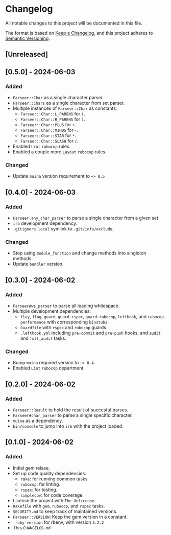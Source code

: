 # Changelog

All notable changes to this project will be documented in this file.

The format is based on [Keep a Changelog](https://keepachangelog.com/en/1.1.0/),
and this project adheres to [Semantic Versioning](https://semver.org/spec/v2.0.0.html).

## [Unreleased]

## [0.5.0] - 2024-06-03
### Added
- `Farseer::Char` as a single character parser.
- `Farseer::Chars` as a single character from set parser.
- Multiple instances of `Farseer::Char` as constants:
  - `Farseer::Char::L_PARENS` for `(`.
  - `Farseer::Char::R_PARENS` for `)`.
  - `Farseer::Char::PLUS`     for `+`.
  - `Farseer::Char::MINUS`    for `-`.
  - `Farseer::Char::STAR`     for `*`.
  - `Farseer::Char::SLASH`    for `/`.
- Enabled `Lint` `rubocop` rules.
- Enabled a couple more `Layout` `rubocop` rules.

### Changed
- Update `muina` version requirement to `~> 0.5`

## [0.4.0] - 2024-06-03
### Added
- `Farseer.any_char_parser` to parse a single character from a given set.
- `irb` development dependency.
- `.gitignore.local` symlink to `.git/info/exclude`.

### Changed
- Stop using `module_function` and change methods into singleton methods.
- Update `bundler` version.

## [0.3.0] - 2024-06-02
### Added
- `Farseer#ws_parser` to parse all leading whitespace.
- Multiple development dependencies:
  - `flay`, `flog`, `guard`, `guard-rspec`, `guard-rubocop`, `lefthook`, and
    `rubocop-performance` with corresponding `binstubs`.
  - `Guardfile` with `rspec` and `rubocop` guards.
  - `.lefthook.yml` including `pre-commit` and `pre-push` hooks, and `audit` and
    `full_audit` tasks.

### Changed
- Bump `muina` required version to `~> 0.4`.
- Enabled `Lint` `rubocop` department.


## [0.2.0] - 2024-06-02
### Added
- `Farseer::Result` to hold the result of succesful parses.
- `Farseer#char_parser` to parse a single specific character.
- `muina` as a dependency.
- `bin/console` to jump into `irb` with the project loaded.


## [0.1.0] - 2024-06-02
### Added
- Initial gem relase.
- Set up code quality dependencies:
  - `rake`:      for running common tasks.
  - `rubocop`:   for linting.
  - `rspec`:     for testing.
  - `simplecov`: for code coverage.
- License the project with `The Unlicense`.
- `Rakefile` with `gem`, `rubocop`, and `rspec` tasks.
- `SECURITY.md` to keep track of maintained versions.
- `Farseer::VERSION`: Keep the gem version in a constant.
- `.ruby-version` for rbenv, with version `3.2.2`
- This `CHANGELOG.md`
